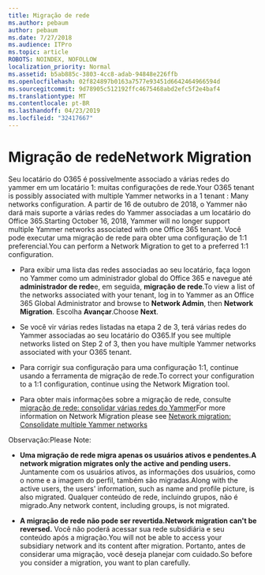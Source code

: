 ```yaml
---
title: Migração de rede
ms.author: pebaum
author: pebaum
ms.date: 7/27/2018
ms.audience: ITPro
ms.topic: article
ROBOTS: NOINDEX, NOFOLLOW
localization_priority: Normal
ms.assetid: b5ab885c-3803-4cc8-adab-94848e226ffb
ms.openlocfilehash: 02f824897b0163a7577e93451d6642464966594d
ms.sourcegitcommit: 9d78905c512192ffc4675468abd2efc5f2e4baf4
ms.translationtype: MT
ms.contentlocale: pt-BR
ms.lasthandoff: 04/23/2019
ms.locfileid: "32417667"
---
```

# <a name="network-migration"></a><span data-ttu-id="1c1c9-102">Migração de rede</span><span class="sxs-lookup"><span data-stu-id="1c1c9-102">Network Migration</span></span>

<span data-ttu-id="1c1c9-103">Seu locatário do O365 é possivelmente associado a várias redes do yammer em um locatário 1: muitas configurações de rede.</span><span class="sxs-lookup"><span data-stu-id="1c1c9-103">Your O365 tenant is possibly associated with multiple Yammer networks in a 1 tenant : Many networks configuration.</span></span> <span data-ttu-id="1c1c9-104">A partir de 16 de outubro de 2018, o Yammer não dará mais suporte a várias redes do Yammer associadas a um locatário do Office 365.</span><span class="sxs-lookup"><span data-stu-id="1c1c9-104">Starting October 16, 2018, Yammer will no longer support multiple Yammer networks associated with one Office 365 tenant.</span></span> <span data-ttu-id="1c1c9-105">Você pode executar uma migração de rede para obter uma configuração de 1:1 preferencial.</span><span class="sxs-lookup"><span data-stu-id="1c1c9-105">You can perform a Network Migration to get to a preferred 1:1 configuration.</span></span>
  
- <span data-ttu-id="1c1c9-106">Para exibir uma lista das redes associadas ao seu locatário, faça logon no Yammer como um administrador global do Office 365 e navegue até **administrador de rede**e, em seguida, **migração de rede**.</span><span class="sxs-lookup"><span data-stu-id="1c1c9-106">To view a list of the networks associated with your tenant, log in to Yammer as an Office 365 Global Administrator and browse to **Network Admin**, then **Network Migration**.</span></span> <span data-ttu-id="1c1c9-107">Escolha **Avançar**.</span><span class="sxs-lookup"><span data-stu-id="1c1c9-107">Choose **Next**.</span></span>
    
- <span data-ttu-id="1c1c9-108">Se você vir várias redes listadas na etapa 2 de 3, terá várias redes do Yammer associadas ao seu locatário do O365.</span><span class="sxs-lookup"><span data-stu-id="1c1c9-108">If you see multiple networks listed on Step 2 of 3, then you have multiple Yammer networks associated with your O365 tenant.</span></span>
    
- <span data-ttu-id="1c1c9-109">Para corrigir sua configuração para uma configuração 1:1, continue usando a ferramenta de migração de rede.</span><span class="sxs-lookup"><span data-stu-id="1c1c9-109">To correct your configuration to a 1:1 configuration, continue using the Network Migration tool.</span></span>
    
- <span data-ttu-id="1c1c9-110">Para obter mais informações sobre a migração de rede, consulte [migração de rede: consolidar várias redes do Yammer](https://support.office.com/article/a22c1b20-9231-4ce2-a916-392b1056d002)</span><span class="sxs-lookup"><span data-stu-id="1c1c9-110">For more information on Network Migration please see [Network migration: Consolidate multiple Yammer networks](https://support.office.com/article/a22c1b20-9231-4ce2-a916-392b1056d002)</span></span>
    
<span data-ttu-id="1c1c9-111">Observação:</span><span class="sxs-lookup"><span data-stu-id="1c1c9-111">Please Note:</span></span>
  
- <span data-ttu-id="1c1c9-112">**Uma migração de rede migra apenas os usuários ativos e pendentes.**</span><span class="sxs-lookup"><span data-stu-id="1c1c9-112">**A network migration migrates only the active and pending users.**</span></span> <span data-ttu-id="1c1c9-113">Juntamente com os usuários ativos, as informações dos usuários, como o nome e a imagem do perfil, também são migradas.</span><span class="sxs-lookup"><span data-stu-id="1c1c9-113">Along with the active users, the users' information, such as name and profile picture, is also migrated.</span></span> <span data-ttu-id="1c1c9-114">Qualquer conteúdo de rede, incluindo grupos, não é migrado.</span><span class="sxs-lookup"><span data-stu-id="1c1c9-114">Any network content, including groups, is not migrated.</span></span> 
    
- <span data-ttu-id="1c1c9-115">**A migração de rede não pode ser revertida.**</span><span class="sxs-lookup"><span data-stu-id="1c1c9-115">**Network migration can't be reversed.**</span></span> <span data-ttu-id="1c1c9-116">Você não poderá acessar sua rede subsidiária e seu conteúdo após a migração.</span><span class="sxs-lookup"><span data-stu-id="1c1c9-116">You will not be able to access your subsidiary network and its content after migration.</span></span> <span data-ttu-id="1c1c9-117">Portanto, antes de considerar uma migração, você deseja planejar com cuidado.</span><span class="sxs-lookup"><span data-stu-id="1c1c9-117">So before you consider a migration, you want to plan carefully.</span></span> 
    

